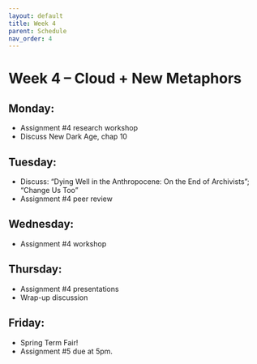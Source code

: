 ```yaml
---
layout: default
title: Week 4
parent: Schedule
nav_order: 4
---
```


# Week 4 – Cloud + New Metaphors

## Monday:
* Assignment #4 research workshop
* Discuss New Dark Age, chap 10

## Tuesday:
* Discuss: “Dying Well in the Anthropocene: On the End of Archivists”; “Change Us Too”
* Assignment #4 peer review 

## Wednesday:
* Assignment #4 workshop

## Thursday:
* Assignment #4 presentations
* Wrap-up discussion

## Friday: 
* Spring Term Fair!
* Assignment #5 due at 5pm. 